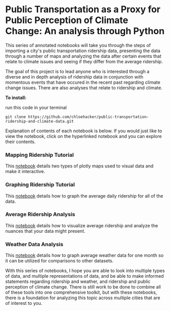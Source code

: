# Public Transportation as a Proxy for Public Perception of Climate Change: An analysis through Python

This series of annotated notebooks will take you through the steps of importing a city's public transportation ridership data, presenting the data through a number of maps and analyzing the data after certain events that relate to climate issues and seeing if they differ from the average ridership.

The goal of this project is to lead anyone who is interested through a diverse and in depth analysis of ridership data in conjunction with momentous events that have occured in the recent past regarding climate change issues. There are also analyses that relate to ridership and climate.

**To install:**

run this code in your terminal

```git clone https://github.com/chloehacker/public-transportation-ridership-and-climate-data.git ```

Explanation of contents of each notebook is below. If you would just like to view the notebook, click on the hyperlinked notebook and you can explore their contents.

### Mapping Ridership Tutorial

This [notebook](http://nbviewer.jupyter.org/github/chloehacker/public-transportation-ridership-and-climate-data/blob/master/notebooks/Mapping%20Ridership%20tutorial.ipynb) details two types of plotly maps used to visual data and make it interactive.

### Graphing Ridership Tutorial

This [notebook](https://nbviewer.jupyter.org/github/chloehacker/public-transportation-ridership-and-climate-data/blob/master/notebooks/Graphing%20ridership%20tutorial.ipynb) details how to graph the average daily ridership for all of the data.

### Average Ridership Analysis

This [notebook](https://nbviewer.jupyter.org/github/chloehacker/public-transportation-ridership-and-climate-data/blob/master/notebooks/Average%20Ridership%20Analysis.ipynb) details how to visualize average ridership and analyze the nuances that your data might present.

### Weather Data Analysis

This [notebook](https://nbviewer.jupyter.org/github/chloehacker/public-transportation-ridership-and-climate-data/blob/master/notebooks/Weather%20Data%20Analysis.ipynb) details how to graph average weather data for one month so it can be utilized for comparisons to other datasets.


With this series of notebooks, I hope you are able to look into multiple types of data, and multiple representations of data, and be able to make informed statements regarding ridership and weather, and ridership and public perception of climate change. There is still work to be done to combine all of these tools into one comprehensive toolkit, but with these notebooks, there is a foundation for analyzing this topic across multiple cities that are of interest to you.
